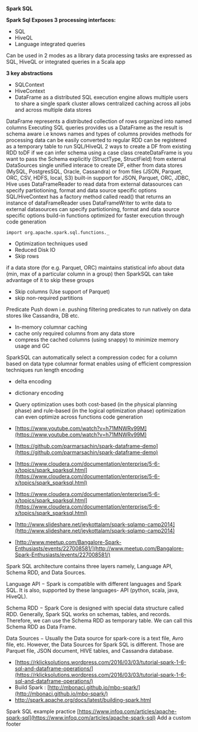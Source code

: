 **Spark SQL**

**Spark Sql Exposes 3 processing interfaces:**
 *  SQL
 *   HiveQL 
 *   Language integrated queries 

Can be used in 2 modes as a library data processing tasks are expressed as SQL, HiveQL or integrated queries in a Scala app

**3 key abstractions**
* SQLContext
* HiveContext
* DataFrame
as a distributed SQL execution engine allows multiple users to share a single spark cluster allows centralized caching across all jobs and across multiple data stores

DataFrame represents a distributed collection of rows organized into named columns Executing SQL queries provides us a DataFrame as the result is schema aware i.e knows names and types of columns provides methods for processing data
can be easily converted to regular RDD can be registered as a temporary table to run SQL/HiveQL 2 ways to create a DF
from existing RDD toDF if we can infer schema using a case class createDataFrame is you want to pass the Schema explicitly (StructType, StructField) from external DataSources single unified interace to create DF, either from data stores (MySQL, PostgresSQL, Oracle, Cassandra) or from files (JSON, Parquet, ORC, CSV, HDFS, local, S3) built-in support for JSON, Parquet, ORC, JDBC, Hive uses DataFrameReader to read data from external datasources can specify partiotioning, format and data source specific options SQL/HiveContext has a factory method called read() that returns an instance of dataFrameReader uses DataFrameWriter to write data to external datasources can specify partiotioning, format and data source specific options build-in functions optimized for faster execution through code generation

    import org.apache.spark.sql.functions._

* Optimization techniques used 
* Reduced Disk IO
* Skip rows

if a data store (for e.g. Parquet, ORC) maintains statistical info about data (min, max of a particular column in a group) then SparkSQL can take advantage of it to skip these groups
* Skip columns (Use support of Parquet)
* skip non-required partitions

Predicate Push down i.e. pushing filtering predicates to run natively on data stores like Cassandra, DB etc.
* In-memory columnar caching
* cache only required columns from any data store
* compress the cached columns (using snappy) to minimize memory usage and GC

SparkSQL can automatically select a compression codec for a column based on data type columnar format enables using of efficient compression techniques run length encoding
* delta encoding
* dictionary encoding
* Query optimization
uses both cost-based (in the physical planning phase) and rule-based (in the logical optimization phase) optimization
can even optimize across functions code generation


* [https://www.youtube.com/watch?v=h71MNWRv99M](https://www.youtube.com/watch?v=h71MNWRv99M)

* [https://github.com/parmarsachin/spark-dataframe-demo](https://github.com/parmarsachin/spark-dataframe-demo)

* [https://www.cloudera.com/documentation/enterprise/5-6-x/topics/spark_sparksql.html](https://www.cloudera.com/documentation/enterprise/5-6-x/topics/spark_sparksql.html)

* [https://www.cloudera.com/documentation/enterprise/5-6-x/topics/spark_sparksql.html](https://www.cloudera.com/documentation/enterprise/5-6-x/topics/spark_sparksql.html)

* [http://www.slideshare.net/jeykottalam/spark-sqlamp-camp2014](http://www.slideshare.net/jeykottalam/spark-sqlamp-camp2014)

* [http://www.meetup.com/Bangalore-Spark-Enthusiasts/events/227008581/](http://www.meetup.com/Bangalore-Spark-Enthusiasts/events/227008581/)

Spark SQL architecture contains three layers namely, Language API, Schema RDD, and Data Sources.

Language API − Spark is compatible with different languages and Spark SQL. It is also, supported by these languages- API (python, scala, java, HiveQL).

Schema RDD − Spark Core is designed with special data structure called RDD. Generally, Spark SQL works on schemas, tables, and records. Therefore, we can use the Schema RDD as temporary table. We can call this Schema RDD as Data Frame.

Data Sources − Usually the Data source for spark-core is a text file, Avro file, etc. However, the Data Sources for Spark SQL is different. Those are Parquet file, JSON document, HIVE tables, and Cassandra database.

* [https://rklicksolutions.wordpress.com/2016/03/03/tutorial-spark-1-6-sql-and-dataframe-operations/](https://rklicksolutions.wordpress.com/2016/03/03/tutorial-spark-1-6-sql-and-dataframe-operations/)
* Build Spark : [http://mbonaci.github.io/mbo-spark/](http://mbonaci.github.io/mbo-spark/)
* http://spark.apache.org/docs/latest/building-spark.html

Spark SQL example practice [https://www.infoq.com/articles/apache-spark-sql](https://www.infoq.com/articles/apache-spark-sql) Add a custom footer
